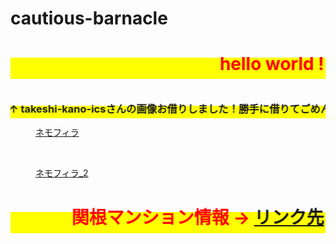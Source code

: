 # cautious-barnacle
<head>
  <meta charset="UTF-8">
  <meta name="viewport" content="width=device-width, user-scalable=no, initial-scale=1.0, maximum-scale=1.0, minimum-scale=1.0">
  <meta http-equiv="X-UA-Compatible" content="ie=edge">
  <link rel="stylesheet" href="css/style.css">
<link type="text/css" rel="stylesheet" href="chrome-extension://pioclpoplcdbaefihamjohnefbikjilc/content.css"></head>
<p><h1><span style="color:#ff0000; background-color:#ffff00;"><marquee behavior="alternate">hello world ! </marquee></span></h1></p>
<figure>
  <img src="https://ics-kano.github.io/16018_myProject/images/animal1.jpg" alt="">
</figure>
<p><h3><span style="background-color:#ffff00;"><marquee behavior="alternate">↑ takeshi-kano-icsさんの画像お借りしました！勝手に借りてごめんなさいm(_ _)m ↑</marquee></span></h3></p>
<figure>
  <a href="https://plus.google.com/u/0/photos/photo/107233626263340969070/6547267090878852370?sqid=110457794618962540880&ssid=fcbc648f-5a07-4787-8161-bfd8b923ecfc">ネモフィラ</a>
</figure>
<br>
<figure>
  <a href="https://plus.google.com/u/0/+torokoidMibu/posts/XGE9FYETsnd">ネモフィラ_2</a>
</figure>
<p><h1><span style="color:#ff0000; background-color:#ffff00;"><marquee behavior="alternate">  関根マンション情報 → <a href="http://www.isshintaka.jp/">リンク先</a> </marquee></span></h1></p>
<body class="mod-body"> </body>
